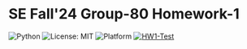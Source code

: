# SE Fall'24 Group-80 Homework-1

![Python](https://img.shields.io/badge/language-python-blue)
![License: MIT](https://img.shields.io/badge/License-MIT-yellow.svg)
![Platform](https://img.shields.io/badge/platform-linux-orange)
[![HW1-Test](https://github.com/SE-H-W/HW1/actions/workflows/HW1-Test.yml/badge.svg)](https://github.com/SE-H-W/HW1/actions/workflows/HW1-Test.yml)
